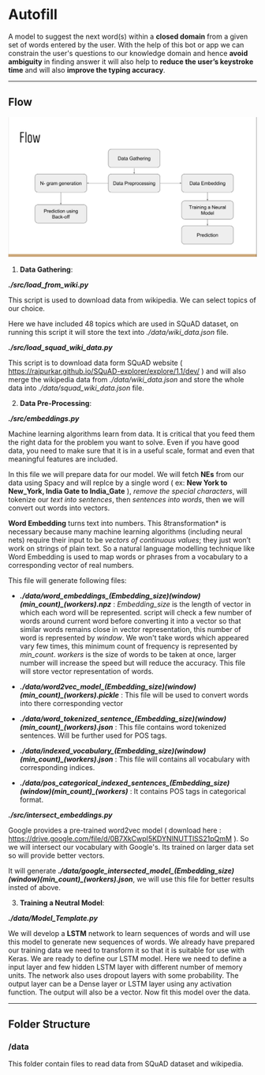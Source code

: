 # Autofill

A model to suggest the next word(s) within a **closed domain** from a given set of words entered by the user. With the help of this bot or app we can constrain the user's questions to our knowledge domain and hence **avoid ambiguity** in finding answer it will also help to **reduce the user’s keystroke time** and will also **improve the typing accuracy**.
****
## Flow

![Flow Diagram](./images/Process.png)

 1. **Data Gathering**:

 ***./src/load_from_wiki.py***

 This script is used to download data from wikipedia. We can select topics of our choice.

 Here we have included 48 topics which are used in SQuAD dataset, on running this script it will store the text into *./data/wiki_data.json* file.

 ***./src/load_squad_wiki_data.py***

 This script is to download data form SQuAD website ( https://rajpurkar.github.io/SQuAD-explorer/explore/1.1/dev/ ) and will also merge the wikipedia data from *./data/wiki_data.json* and store the whole data into *./data/squad_wiki_data.json* file.

 2. **Data Pre-Processing**:

 ***./src/embeddings.py***

 Machine learning algorithms learn from data. It is critical that you feed them the right data for the problem you want to solve. Even if you have good data, you need to make sure that it is in a useful scale, format and even that meaningful features are included.

 In this file we will prepare data for our model. We will fetch **NEs** from our data using Spacy and will replce by a single word ( ex: **New York to New_York, India Gate to India_Gate** ), *remove the special characters*, will tokenize our *text into sentences*, then *sentences into words*, then we will convert out words into vectors.

 **Word Embedding** turns text into numbers. This 8transformation* is necessary because many machine learning algorithms (including neural nets) require their input to be *vectors of continuous values*; they just won’t work on strings of plain text.
 So a natural language modelling technique like Word Embedding is used to map words or phrases from a vocabulary to a corresponding vector of real numbers.

 This file will generate following files:
  - ***./data/word_embeddings_(Embedding_size)_(window)_(min_count)_(workers).npz*** :  *Embedding_size* is the length of vector in which each word will be represented. script will check a few number of words  around current word before converting it into a vector so that similar words remains close in vector representation, this number of word is represented by *window*. We won't take words which appeared vary few times, this minimum count of frequency is represented by *min_count*. *workers* is the size of words to be taken at once, larger number will increase the speed but will reduce the accuracy. This file will store vector representation of words.
  - ***./data/word2vec_model_(Embedding_size)_(window)_(min_count)_(workers).pickle*** : This file will be used to convert words into there corresponding vector

  - ***./data/word_tokenized_sentence_(Embedding_size)_(window)_(min_count)_(workers).json*** : This file contains word tokenized sentences. Will be further used for POS tags.

  - ***./data/indexed_vocabulary_(Embedding_size)_(window)_(min_count)_(workers).json*** : This file will contains all vocabulary with corresponding indices.

  - ***./data/pos_categorical_indexed_sentences_(Embedding_size)_(window)_(min_count)_(workers)*** : It contains POS tags in categorical format.

  ***./src/intersect_embeddings.py***

  Google provides a pre-trained word2vec model (   download here : https://drive.google.com/file/d/0B7XkCwpI5KDYNlNUTTlSS21pQmM ). So we will intersect our vocabulary with Google's. Its trained on larger data set so will provide better vectors.

  It will generate ***./data/google_intersected_model_(Embedding_size)_(window)_(min_count)_(workers).json***, we will use this file for better results insted of above.

 3. **Training a Neutral Model**:

 ***./data/Model_Template.py***

 We will develop a **LSTM** network to learn sequences of words and will use this model to generate new sequences of words. We already have prepared our training data we need to transform it so that it is suitable for use with Keras. We are ready to define our LSTM model. Here we need to define a input layer and few hidden LSTM layer with different number of memory units. The network also uses dropout layers with some probability. The output layer can be a Dense layer or LSTM layer using any activation function. The output will also be a vector.
 Now fit this model over the data.


****
## Folder Structure
### /data

  This folder contain files to read data from SQuAD dataset and  wikipedia.
